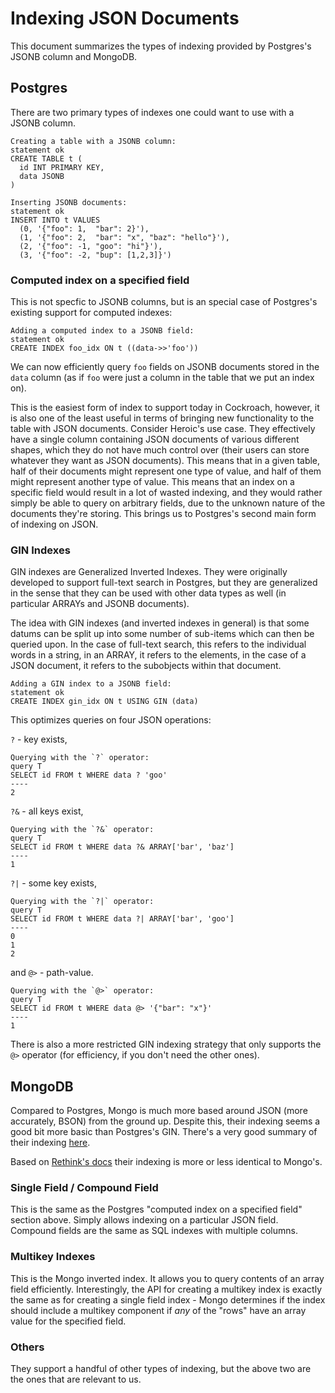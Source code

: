 # Indexing JSON Documents

This document summarizes the types of indexing provided by Postgres's JSONB column and MongoDB.

## Postgres

There are two primary types of indexes one could want to use with a JSONB
column.

    Creating a table with a JSONB column:
    statement ok
    CREATE TABLE t (
      id INT PRIMARY KEY,
      data JSONB
    )

    Inserting JSONB documents:
    statement ok
    INSERT INTO t VALUES
      (0, '{"foo": 1,  "bar": 2}'),
      (1, '{"foo": 2,  "bar": "x", "baz": "hello"}'),
      (2, '{"foo": -1, "goo": "hi"}'),
      (3, '{"foo": -2, "bup": [1,2,3]}')

### Computed index on a specified field

This is not specfic to JSONB columns, but is an special case of Postgres's
existing support for computed indexes:

    Adding a computed index to a JSONB field:
    statement ok
    CREATE INDEX foo_idx ON t ((data->>'foo'))

We can now efficiently query `foo` fields on JSONB documents stored in the
`data` column (as if `foo` were just a column in the table that we put an index
on).

This is the easiest form of index to support today in Cockroach, however, it is
also one of the least useful in terms of bringing new functionality to the
table with JSON documents.
Consider Heroic's use case.
They effectively have a single column containing JSON documents of various
different shapes, which they do not have much control over (their users can
store whatever they want as JSON documents).
This means that in a given table, half of their documents might represent one
type of value, and half of them might represent another type of value. This
means that an index on a specific field would result in a lot of wasted
indexing, and they would rather simply be able to query on arbitrary fields,
due to the unknown nature of the documents they're storing.
This brings us to Postgres's second main form of indexing on JSON.

### GIN Indexes

GIN indexes are Generalized Inverted Indexes.
They were originally developed to support full-text search in Postgres, but
they are generalized in the sense that they can be used with other data types
as well (in particular ARRAYs and JSONB documents).

The idea with GIN indexes (and inverted indexes in general) is that some datums
can be split up into some number of sub-items which can then be queried upon.
In the case of full-text search, this refers to the individual words in a
string, in an ARRAY, it refers to the elements, in the case of a JSON document,
it refers to the subobjects within that document.

    Adding a GIN index to a JSONB field:
    statement ok
    CREATE INDEX gin_idx ON t USING GIN (data)

This optimizes queries on four JSON operations:

`?` - key exists,

    Querying with the `?` operator:
    query T
    SELECT id FROM t WHERE data ? 'goo'
    ----
    2

`?&` - all keys exist,

    Querying with the `?&` operator:
    query T
    SELECT id FROM t WHERE data ?& ARRAY['bar', 'baz']
    ----
    1

`?|` - some key exists,

    Querying with the `?|` operator:
    query T
    SELECT id FROM t WHERE data ?| ARRAY['bar', 'goo']
    ----
    0
    1
    2

and `@>` - path-value.

    Querying with the `@>` operator:
    query T
    SELECT id FROM t WHERE data @> '{"bar": "x"}'
    ----
    1

There is also a more restricted GIN indexing strategy that only supports the
`@>` operator (for efficiency, if you don't need the other ones).

## MongoDB

Compared to Postgres, Mongo is much more based around JSON (more accurately,
BSON) from the ground up.
Despite this, their indexing seems a good bit more basic than Postgres's GIN.
There's a very good summary of their indexing [here](https://docs.mongodb.com/manual/indexes/).

Based on [Rethink's
docs](https://www.rethinkdb.com/api/javascript/index_create/) their indexing is
more or less identical to Mongo's.

### Single Field / Compound Field

This is the same as the Postgres "computed index on a specified field" section
above.
Simply allows indexing on a particular JSON field.
Compound fields are the same as SQL indexes with multiple columns.

### Multikey Indexes

This is the Mongo inverted index.
It allows you to query contents of an array field efficiently.
Interestingly, the API for creating a multikey index is exactly the same as for
creating a single field index - Mongo determines if the index should include a
multikey component if *any* of the "rows" have an array value for the specified field.

### Others

They support a handful of other types of indexing, but the above two are the
ones that are relevant to us.
